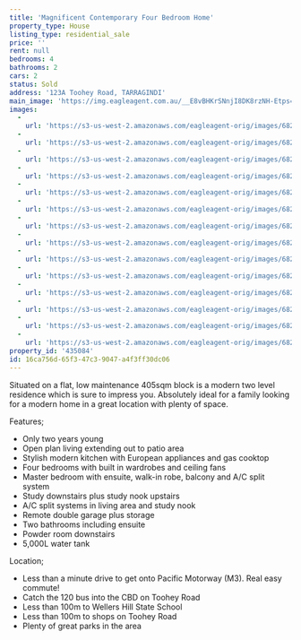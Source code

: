 ```yaml
---
title: 'Magnificent Contemporary Four Bedroom Home'
property_type: House
listing_type: residential_sale
price: ''
rent: null
bedrooms: 4
bathrooms: 2
cars: 2
status: Sold
address: '123A Toohey Road, TARRAGINDI'
main_image: 'https://img.eagleagent.com.au/__E8vBHKrSNnjI8DK8rzNH-Etps=/1280x854/smart/https://s3-us-west-2.amazonaws.com/eagleagent-orig/images/6820332/109006561-image-M.jpg'
images:
  -
    url: 'https://s3-us-west-2.amazonaws.com/eagleagent-orig/images/6820345/109006561-image-N.jpg'
  -
    url: 'https://s3-us-west-2.amazonaws.com/eagleagent-orig/images/6820344/109006561-image-L.jpg'
  -
    url: 'https://s3-us-west-2.amazonaws.com/eagleagent-orig/images/6820343/109006561-image-K.jpg'
  -
    url: 'https://s3-us-west-2.amazonaws.com/eagleagent-orig/images/6820342/109006561-image-J.jpg'
  -
    url: 'https://s3-us-west-2.amazonaws.com/eagleagent-orig/images/6820341/109006561-image-I.jpg'
  -
    url: 'https://s3-us-west-2.amazonaws.com/eagleagent-orig/images/6820340/109006561-image-H.jpg'
  -
    url: 'https://s3-us-west-2.amazonaws.com/eagleagent-orig/images/6820339/109006561-image-G.jpg'
  -
    url: 'https://s3-us-west-2.amazonaws.com/eagleagent-orig/images/6820338/109006561-image-F.jpg'
  -
    url: 'https://s3-us-west-2.amazonaws.com/eagleagent-orig/images/6820337/109006561-image-E.jpg'
  -
    url: 'https://s3-us-west-2.amazonaws.com/eagleagent-orig/images/6820336/109006561-image-D.jpg'
  -
    url: 'https://s3-us-west-2.amazonaws.com/eagleagent-orig/images/6820335/109006561-image-C.jpg'
  -
    url: 'https://s3-us-west-2.amazonaws.com/eagleagent-orig/images/6820334/109006561-image-B.jpg'
  -
    url: 'https://s3-us-west-2.amazonaws.com/eagleagent-orig/images/6820333/109006561-image-A.jpg'
  -
    url: 'https://s3-us-west-2.amazonaws.com/eagleagent-orig/images/6820332/109006561-image-M.jpg'
property_id: '435084'
id: 16ca756d-65f3-47c3-9047-a4f3ff30dc06
---
```

Situated on a flat, low maintenance 405sqm block is a modern two level residence which is sure to impress you. Absolutely ideal for a family looking for a modern home in a great location with plenty of space.

Features;
*  Only two years young
*  Open plan living extending out to patio area
*  Stylish modern kitchen with European appliances and gas cooktop
*  Four bedrooms with built in wardrobes and ceiling fans
*  Master bedroom with ensuite, walk-in robe, balcony and A/C split system
*  Study downstairs plus study nook upstairs
*  A/C split systems in living area and study nook
*  Remote double garage plus storage
*  Two bathrooms including ensuite
*  Powder room downstairs
*  5,000L water tank

Location;
*  Less than a minute drive to get onto Pacific Motorway (M3). Real easy commute!
*  Catch the 120 bus into the CBD on Toohey Road
*  Less than 100m to Wellers Hill State School
*  Less than 100m to shops on Toohey Road
*  Plenty of great parks in the area